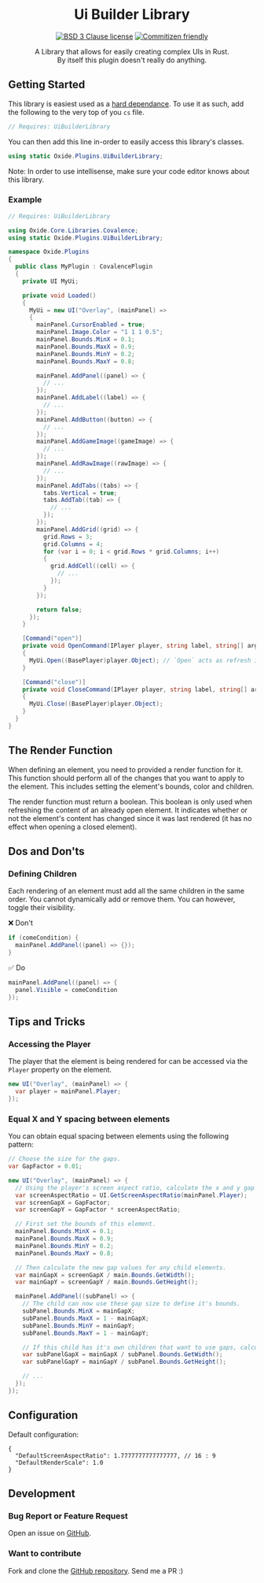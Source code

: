<div align="center">

# Ui Builder Library

[![BSD 3 Clause license](https://img.shields.io/github/license/RebeccaStevens/eslint-config-rebeccastevens.svg?style=flat-square)](https://opensource.org/licenses/BSD-3-Clause)
[![Commitizen friendly](https://img.shields.io/badge/commitizen-friendly-brightgreen.svg?style=flat-square)](https://commitizen.github.io/cz-cli/)

A Library that allows for easily creating complex UIs in Rust.\
By itself this plugin doesn't really do anything.

</div>

## Getting Started

This library is easiest used as a [hard dependance](https://umod.org/documentation/api/dependencies#hard-dependencies). To use it as such, add the following to the very top of you `cs` file.
```cs
// Requires: UiBuilderLibrary
```

You can then add this line in-order to easily access this library's classes.
```cs
using static Oxide.Plugins.UiBuilderLibrary;
```

Note: In order to use intellisense, make sure your code editor knows about this library.

### Example

```cs
// Requires: UiBuilderLibrary

using Oxide.Core.Libraries.Covalence;
using static Oxide.Plugins.UiBuilderLibrary;

namespace Oxide.Plugins
{
  public class MyPlugin : CovalencePlugin
  {
    private UI MyUi;

    private void Loaded()
    {
      MyUi = new UI("Overlay", (mainPanel) =>
      {
        mainPanel.CursorEnabled = true;
        mainPanel.Image.Color = "1 1 1 0.5";
        mainPanel.Bounds.MinX = 0.1;
        mainPanel.Bounds.MaxX = 0.9;
        mainPanel.Bounds.MinY = 0.2;
        mainPanel.Bounds.MaxY = 0.8;

        mainPanel.AddPanel((panel) => {
          // ...
        });
        mainPanel.AddLabel((label) => {
          // ...
        });
        mainPanel.AddButton((button) => {
          // ...
        });
        mainPanel.AddGameImage((gameImage) => {
          // ...
        });
        mainPanel.AddRawImage((rawImage) => {
          // ...
        });
        mainPanel.AddTabs((tabs) => {
          tabs.Vertical = true;
          tabs.AddTab((tab) => {
            // ...
          });
        });
        mainPanel.AddGrid((grid) => {
          grid.Rows = 3;
          grid.Columns = 4;
          for (var i = 0; i < grid.Rows * grid.Columns; i++)
          {
            grid.AddCell((cell) => {
              // ...
            });
          }
        });

        return false;
      });
    }

    [Command("open")]
    private void OpenCommand(IPlayer player, string label, string[] args)
    {
      MyUi.Open((BasePlayer)player.Object); // `Open` acts as refresh if the UI is already open.
    }

    [Command("close")]
    private void CloseCommand(IPlayer player, string label, string[] args)
    {
      MyUi.Close((BasePlayer)player.Object);
    }
  }
}
```

## The Render Function

When defining an element, you need to provided a render function for it.
This function should perform all of the changes that you want to apply to the element.
This includes setting the element's bounds, color and children.

The render function must return a boolean.
This boolean is only used when refreshing the content of an already open element.
It indicates whether or not the element's content has changed since it was last rendered (it has no effect when opening a closed element).

## Dos and Don'ts

### Defining Children

Each rendering of an element must add all the same children in the same order. You cannot dynamically add or remove them.
You can however, toggle their visibility.

❌ Don't
```cs
if (comeCondition) {
  mainPanel.AddPanel((panel) => {});
}
```

✅ Do
```cs
mainPanel.AddPanel((panel) => {
  panel.Visible = comeCondition
});
```

## Tips and Tricks

### Accessing the Player

The player that the element is being rendered for can be accessed via the `Player` property on the element.
```cs
new UI("Overlay", (mainPanel) => {
  var player = mainPanel.Player;
});
```

### Equal X and Y spacing between elements

You can obtain equal spacing between elements using the following pattern:
```cs
// Choose the size for the gaps.
var GapFactor = 0.01;

new UI("Overlay", (mainPanel) => {
  // Using the player's screen aspect ratio, calculate the x and y gap values.
  var screenAspectRatio = UI.GetScreenAspectRatio(mainPanel.Player);
  var screenGapX = GapFactor;
  var screenGapY = GapFactor * screenAspectRatio;

  // First set the bounds of this element.
  mainPanel.Bounds.MinX = 0.1;
  mainPanel.Bounds.MaxX = 0.9;
  mainPanel.Bounds.MinY = 0.2;
  mainPanel.Bounds.MaxY = 0.8;

  // Then calculate the new gap values for any child elements.
  var mainGapX = screenGapX / main.Bounds.GetWidth();
  var mainGapY = screenGapY / main.Bounds.GetHeight();

  mainPanel.AddPanel((subPanel) => {
    // The child can now use these gap size to define it's bounds.
    subPanel.Bounds.MinX = mainGapX;
    subPanel.Bounds.MaxX = 1 - mainGapX;
    subPanel.Bounds.MinY = mainGapY;
    subPanel.Bounds.MaxY = 1 - mainGapY;

    // If this child has it's own children that want to use gaps, calculate the new gap values for them.
    var subPanelGapX = mainGapX / subPanel.Bounds.GetWidth();
    var subPanelGapY = mainGapY / subPanel.Bounds.GetHeight();

    // ...
  });
});
```

## Configuration

Default configuration:

```jsonc
{
  "DefaultScreenAspectRatio": 1.7777777777777777, // 16 : 9
  "DefaultRenderScale": 1.0
}
```

## Development

### Bug Report or Feature Request

Open an issue on [GitHub](https://github.com/RebeccaStevens/oxide-Plugin-UiBuilderLibrary/issues/new/choose).

### Want to contribute

Fork and clone the [GitHub repository](https://github.com/RebeccaStevens/oxide-Plugin-UiBuilderLibrary). Send me a PR :)

